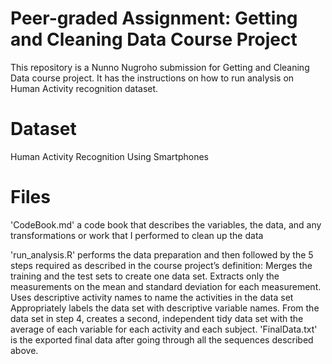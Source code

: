 # Peer-graded Assignment: Getting and Cleaning Data Course Project
This repository is a Nunno Nugroho submission for Getting and Cleaning Data course project. It has the instructions on how to run analysis on Human Activity recognition dataset.

# Dataset
Human Activity Recognition Using Smartphones

# Files
'CodeBook.md' a code book that describes the variables, the data, and any transformations or work that I performed to clean up the data

'run_analysis.R' performs the data preparation and then followed by the 5 steps required as described in the course project’s definition:
  Merges the training and the test sets to create one data set.
  Extracts only the measurements on the mean and standard deviation for each measurement.
  Uses descriptive activity names to name the activities in the data set
  Appropriately labels the data set with descriptive variable names.
  From the data set in step 4, creates a second, independent tidy data set with the average of each variable for each activity and each subject.
'FinalData.txt' is the exported final data after going through all the sequences described above.
